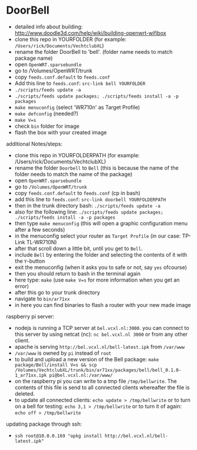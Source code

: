 DoorBell
========
- detailed info about building: http://www.doodle3d.com/help/wiki/building-openwrt-wifibox
- clone this repo in YOURFOLDER (for example: `/Users/rick/Documents/VechtclubXL`)
- rename the folder DoorBell to 'bell'. (folder name needs to match package name)
- open `OpenWRT.sparsebundle`
- go to /Volumes/OpenWRT/trunk
- copy `feeds.conf.default` to `feeds.conf`
- Add this line to `feeds.conf`: `src-link bell YOURFOLDER`
- `./scripts/feeds update -a`
- `./scripts/feeds update packages; ./scripts/feeds install -a -p packages`
- `make menuconfig`
    (select 'WR710n' as Target Profile)
- `make defconfig` (needed?)
- `make V=s`
- check `bin` folder for image
- flash the box with your created image

additional Notes/steps:

- clone this repo in YOURFOLDERPATH (for example: /Users/rick/Documents/VechtclubXL)
- rename the folder `Doorbell` to `Bell` (this is because the name of the folder needs to match the name of the package)
- open `OpenWRT.sparsebundle`
- go to `/Volumes/OpenWRT/trunk`
- copy `feeds.conf.default` to `feeds.conf` (cp in bash)
- add this line to `feeds.conf`: `src-link doorbell YOURFOLDERPATH`
- then in the trunk directory bash: `./scripts/feeds update -a`
- also for the following line: `./scripts/feeds update packages; ./scripts/feeds install -a -p packages`
- then type `make menuconfig` (this will open a graphic configuration menu after a few seconds)
- in the menuconfig select your router as `Target Profile` (in our case: TP-Link TL-WR710N)
- after that scroll down a little bit, until you get to `Bell`.
- include `Bell` by entering the folder and selecting the contents of it with the `Y`-button
- exit the menuconfig (when it asks you to safe or not, say `yes` ofcourse)
- then you should return to bash in the terminal again
- here type: `make` (use `make V=s` for more information when you get an error)
- after this go to your trunk directory
- navigate to `bin/ar71xx`
- in here you can find binaries to flash a router with your new made image

raspberry pi server:

- nodejs is running a TCP server at `bel.vcxl.nl:3000`. you can connect to this server by using netcat (nc): `nc bel.vcxl.nl 3000` or from any other client.
- apache is serving `http://bel.vcxl.nl/bell-latest.ipk` from `/var/www`
- `/var/www` is owned by `pi` instead of `root`
- to build and upload a new version of the Bell package: 
    `make package/Bell/install V=s && scp /Volumes/VechtclubXL/trunk/bin/ar71xx/packages/bell/bell_0.1.0-1_ar71xx.ipk pi@bel.vcxl.nl:/var/www/`
- on the raspberry pi you can write to a tmp file `/tmp/bellwrite`. The contents of this file is send to all connected clients whereafter the file is deleted.
- to update all connected clients: `echo update > /tmp/bellwrite` or to turn on a bell for testing: `echo 3,1 > /tmp/bellwrite` or to turn it of again: `echo off > /tmp/bellwrite`

updating package through ssh:

- `ssh root@10.0.0.169 "opkg install http://bel.vcxl.nl/bell-latest.ipk"`   

